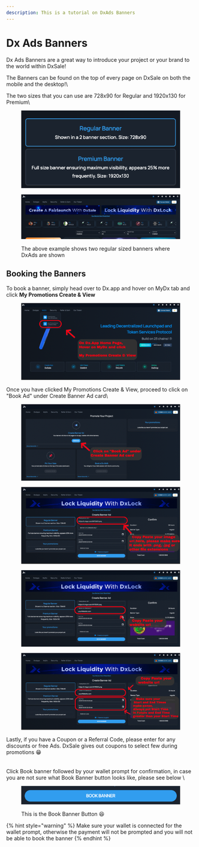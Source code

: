 ```yaml
---
description: This is a tutorial on DxAds Banners
---
```


# Dx Ads Banners

Dx Ads Banners are a great way to introduce your project or your brand to the world within DxSale!

The Banners can be found on the top of every page on DxSale on both the mobile and the desktop!\


The two sizes that you can use are 728x90 for Regular and 1920x130 for Premium\


<figure><img src="../../.gitbook/assets/image (8).png" alt=""><figcaption></figcaption></figure>

<figure><img src="../../.gitbook/assets/image.png" alt=""><figcaption><p>The above example shows two regular sized banners where DxAds are shown</p></figcaption></figure>



## Booking the Banners

To book a banner, simply head over to Dx.app and hover on MyDx tab and click **My Promotions Create & View**

<figure><img src="../../.gitbook/assets/image (1).png" alt=""><figcaption></figcaption></figure>

Once you have clicked My Promotions Create & View, proceed to click on "Book Ad" under Create Banner Ad card\


<figure><img src="../../.gitbook/assets/image (2).png" alt=""><figcaption></figcaption></figure>

<figure><img src="../../.gitbook/assets/image (3).png" alt=""><figcaption></figcaption></figure>

<figure><img src="../../.gitbook/assets/image (5).png" alt=""><figcaption></figcaption></figure>

<figure><img src="../../.gitbook/assets/image (6).png" alt=""><figcaption></figcaption></figure>

Lastly, if you have a Coupon or a Referral Code, please enter for any discounts or free Ads. DxSale gives out coupons to select few during promotions 😁\
\
\
Click Book banner followed by your wallet prompt for confirmation, in case you are not sure what Book Banner button looks like, please see below \


<figure><img src="../../.gitbook/assets/image (7).png" alt=""><figcaption><p>This is the Book Banner Button 😆</p></figcaption></figure>



{% hint style="warning" %}
Make sure your wallet is connected for the wallet prompt, otherwise the payment will not be prompted and you will not be able to book the banner
{% endhint %}

